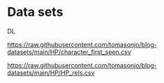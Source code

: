 # Data sets

DL

https://raw.githubusercontent.com/tomasonjo/blog-datasets/main/HP/character_first_seen.csv

https://raw.githubusercontent.com/tomasonjo/blog-datasets/main/HP/HP_rels.csv
